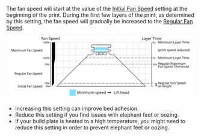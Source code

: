The fan speed will start at the value of the [Initial Fan Speed](cool_fan_speed_0) setting at the beginning of the print. During the first few layers of the print, as determined by this setting, the fan speed will gradually be increased to the [Regular Fan Speed](cool_fan_speed_min).

![Which fan speed is used where](images/cool_fan_speed.svg)

* Increasing this setting can improve bed adhesion.
* Reduce this setting if you find issues with elephant feet or oozing.
* If your build plate is heated to a high temperature, you might need to reduce this setting in order to prevent elephant feet or oozing.
